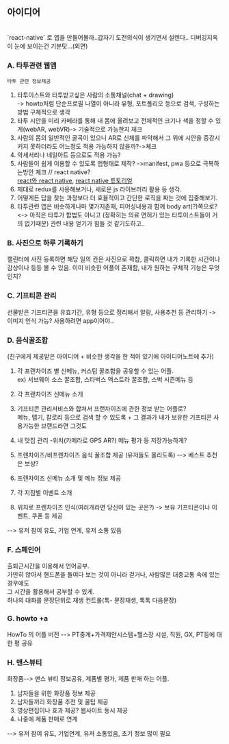 ## 아이디어


<br>
`react-native` 로 앱을 만들어볼까..갑자기 도전의식이 생기면서 설렌다.. 디버깅지옥이 눈에 보이는건 기분탓...(외면)<br>


### A. 타투관련 웹앱<br>
`타투 관련 정보제공`<br>
1. 타투이스트와 타투받고싶은 사람의 소통채널(chat + drawing)<br>
-> howto처럼 단순프로필 나열이 아니라 유형, 포트폴리오 등으로 검색, 구성하는 방법 구체적으로 생각<br>
2. 타투 시안을 미리 카메라를 통해 내 몸에 올려보고 전체적인 크기나 색을 정할 수 있게(webAR, webVR)-> 기술적으로 가능한지 체크<br>
3. 사람의 몸의 일반적인 굴곡이 있으니 AR로 신체를 파악해서 그 위에 시안을 증강시키지 못하더라도 어느정도 적용 가능하지 않을까?->체크 <br>
4. 악세서리나 네일아트 등으로도 적용 가능? <br>
5. 사람들이 쉽게 이용할 수 있도록 앱형태로 제작? ->manifest, pwa 등으로 극복하는방안 체크 // react native?<br>
[react와 react native](https://velog.io/@honeysuckle/React-Native%EB%A1%9C-%ED%94%84%EB%A1%9C%EC%A0%9D%ED%8A%B8%EB%A5%BC-%EC%A7%84%ED%96%89%ED%95%98%EA%B8%B0%EC%A0%84-%EA%B3%A0%EB%A0%A4%EC%82%AC%ED%95%AD-%EB%8B%A8%EC%A0%90-%EC%95%84%EB%8B%98#1.-react%EB%A1%9C-%EC%9B%B9-%EA%B0%9C%EB%B0%9C%ED%95%B4-%EB%B4%A4%EC%9C%BC%EB%A9%B4-%EB%B0%94%EB%A1%9C-%EC%8B%9C%EC%9E%91-%ED%95%A0-%EC%88%98-%EC%9E%88%EC%8A%B5%EB%8B%88%EA%B9%8C), 
[react native 튜토리얼](https://yuddomack.tistory.com/entry/1React-Native-%EC%84%A4%EC%B9%98%EC%99%80-%EC%8B%A4%ED%96%89hello-world?category=754156)
6. 제대로 redux를 사용해보거나, 새로운 js 라이브러리 활용 등 생각.
7. 어떻게든 답을 찾는 과정보다 더 효율적이고 간단한 로직을 짜는 것에 집중해보기.
8. 타투관련 앱은 비슷하게나마 몇가지존재, 피어싱내용과 함께 body art(?)쪽으로?
<-> 아직은 타투가 합법도 아니고 (정확히는 의료 면허가 있는 타투이스트들이 거의 없기때문) 관련 내용 얻기가 힘들 것 같기도하고..

### B. 사진으로 하루 기록하기

캘린터에 사진 등록하면 해당 일의 칸은 사진으로 꽉참, 클릭하면 내가 기록한 시간이나 감상이나 등등 볼 수 있음.
이미 비슷한 어플이 존재함, 내가 원하는 구체적 기능은 무엇인지?

### C. 기프티콘 관리
선물받은 기프티콘을 유효기간, 유형 등으로 정리해서 알람, 사용추천 등 관리하기 -> 이미지 인식 가능? 사용하려면 app이어야..

### D. 음식꿀조합
(친구에게 제공받은 아이디어 + 비슷한 생각을 한 적이 있기에 아이디어노트에 추가)<br>
1. 각 프랜차이즈 별 신메뉴, 커스텀 꿀조합을 공유할 수 있는 어플.<br>
ex) 서브웨이 소스 꿀조합, 스타벅스 엑스트라 꿀조합, 스벅 시즌메뉴 등<br>
2. 각 프랜차이즈 신메뉴 소개
3. 기프티콘 관리서비스와 합쳐서 프랜차이즈에 관한 정보 받는 어플로?<br>
메뉴, 맵기, 칼로리 등으로 검색 할 수 있도록 + 그 결과가 내가 보유한 기프티콘 사용가능한 브랜드라면 그것도 <br>
4. 내 맛집 관리 -위치(카메라로 GPS AR?) 메뉴 평가 등 저장가능하게?

1. 프렌차이즈/비프렌차이즈 음식 꿀조합 제공 (유저들도 올리도록)
--> 베스트 추천은 보상?
2. 프렌차이즈 신메뉴 소개 및 메뉴 정보 제공
3. 각 지점별 이벤트 소개
4. 위치로 프렌차이즈 인식(여러개라면 당신이 있는 곳은?) -> 보유 기프티콘이나 이벤트, 쿠폰 등 제공

--> 유저 참여 유도, 기업 연계, 유저 소통 있음 

### F. 스페인어
출퇴근시간을 이용해서 언어공부.<br>
가만히 앉아서 핸드폰을 들여다 보는 것이 아니라 걷거나, 사람많은 대중교통 속에 있는 경우에도<br>
그 시간을 활용해서 공부할 수 있게.<br>
하나의 대화를 문장단위로 재생 컨트롤(톡- 문장재생, 톡톡 다음문장)<br>

### G. howto +a
HowTo 의 어플 버전 --> PT중계+가격제안시스템+헬스장 시설, 직원, GX, PT등에 대한 평 공유

### H. 맨스뷰티
화장품--> 맨스 뷰티 정보공유, 제품별 평가, 제품 판매 하는 어플.<br>
1. 남자들을 위한 화장품 정보 제공
2. 남자들끼리 화장품 추천 및 꿀팁 제공
3. 영상편집이나 효과 제공? 웹사이트 동시 제공
4. 나중에 제품 판매로 연계

--> 유저 참여 유도, 기업연계, 유저 소통있음, 초기 정보 많이 필요

